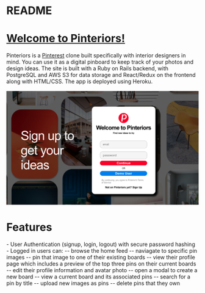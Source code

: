 # README

<h1><a href='https://pinteriors.herokuapp.com/#/' target='_blank'>Welcome to Pinteriors!</a></h1>
Pinteriors is a <a href='https://www.pinterest.com' target='_blank'>Pinterest</a> clone built specifically with interior designers in mind. You can use it as a digital pinboard to keep track of your photos and design ideas. The site is built with a Ruby on Rails backend, with PostgreSQL and AWS S3 for data storage and React/Redux on the frontend along with HTML/CSS. The app is deployed using Heroku.  
<br></br>
<img src='./app/assets/images/pinteriors.png'>
<h1>Features</h1>
- User Authentication (signup, login, logout) with secure password hashing
- Logged in users can:
-- browse the home feed
-- naviagate to specific pin images
-- pin that image to one of their existing boards 
-- view their profile page which includes a preview of the top three pins on their current boards
-- edit their profile information and avatar photo
-- open a modal to create a new board 
-- view a current board and its associated pins
-- search for a pin by title
-- upload new images as pins
-- delete pins that they own





